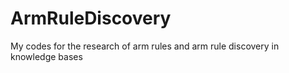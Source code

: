 # ArmRuleDiscovery
My codes for the research of arm rules and arm rule discovery in knowledge bases
